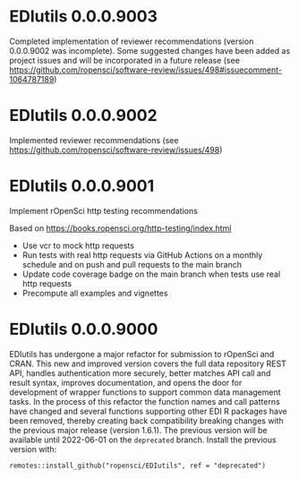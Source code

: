 # EDIutils 0.0.0.9003

Completed implementation of reviewer recommendations (version 0.0.0.9002 was incomplete). Some suggested changes have been added as project issues and will be incorporated in a future release (see https://github.com/ropensci/software-review/issues/498#issuecomment-1064787189)

# EDIutils 0.0.0.9002

Implemented reviewer recommendations (see https://github.com/ropensci/software-review/issues/498)

# EDIutils 0.0.0.9001

Implement rOpenSci http testing recommendations

Based on https://books.ropensci.org/http-testing/index.html

- Use vcr to mock http requests
- Run tests with real http requests via GitHub Actions on a monthly 
  schedule and on push and pull requests to the main branch
- Update code coverage badge on the main branch when tests use real 
  http requests
- Precompute all examples and vignettes

# EDIutils 0.0.0.9000

EDIutils has undergone a major refactor for submission to rOpenSci and CRAN. This new and improved version covers the full data repository REST API, handles authentication more securely, better matches API call and result syntax, improves documentation, and opens the door for development of wrapper functions to support common data management tasks. In the process of this refactor the function names and call patterns have changed and several functions supporting other EDI R packages have been removed, thereby creating back compatibility breaking changes with the previous major release (version 1.6.1). The previous version will be available until 2022-06-01 on the `deprecated` branch. Install the previous version with:

```
remotes::install_github("ropensci/EDIutils", ref = "deprecated")
```
